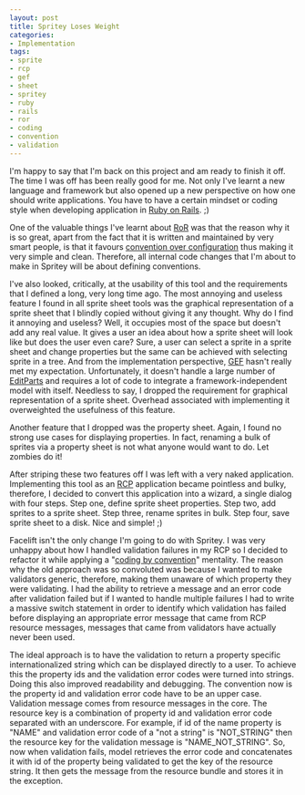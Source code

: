 ```yaml
---
layout: post
title: Spritey Loses Weight
categories:
- Implementation
tags:
- sprite
- rcp
- gef
- sheet
- spritey
- ruby
- rails
- ror
- coding
- convention
- validation
---
```


I'm happy to say that I'm back on this project and am ready to finish it off. The time I was off has been really good for me. Not only I've learnt a new language and framework but also opened up a new perspective on how one should write applications. You have to have a certain mindset or coding style when developing application in <a href="http://rubyonrails.org" target="_blank">Ruby on Rails</a>. ;)

One of the valuable things I've learnt about <a href="http://rubyonrails.org" target="_blank">RoR</a> was that the reason why it is so great, apart from the fact that it is written and maintained by very smart people, is that it favours <a href="http://en.wikipedia.org/wiki/Convention_over_configuration" target="_blank">convention over configuration</a> thus making it very simple and clean. Therefore, all internal code changes that I'm about to make in Spritey will be about defining conventions.

I've also looked, critically, at the usability of this tool and the requirements that I defined a long, very long time ago. The most annoying and useless feature I found in all sprite sheet tools was the graphical representation of a sprite sheet that I blindly copied without giving it any thought. Why do I find it annoying and useless? Well, it occupies most of the space but doesn't add any real value. It gives a user an idea about how a sprite sheet will look like but does the user even care? Sure, a user can select a sprite in a sprite sheet and change properties but the same can be achieved with selecting sprite in a tree. And from the implementation perspective, <a href="http://www.eclipse.org/gef" target="_blank">GEF</a> hasn't really met my expectation. Unfortunately, it doesn't handle a large number of <a href="http://help.eclipse.org/galileo/index.jsp?topic=/org.eclipse.gef.doc.isv/reference/api/org/eclipse/gef/EditPart.html" target="_blank">EditParts</a> and requires a lot of code to integrate a framework-independent model with itself. Needless to say, I dropped the requirement for graphical representation of a sprite sheet. Overhead associated with implementing it overweighted the usefulness of this feature.

Another feature that I dropped was the property sheet. Again, I found no strong use cases for displaying properties. In fact, renaming a bulk of sprites via a property sheet is not what anyone would want to do. Let zombies do it!

After striping these two features off I was left with a very naked application. Implementing this tool as an <a href="http://en.wikipedia.org/wiki/Rich_Client_Platform" target="_blank">RCP</a> application became pointless and bulky, therefore, I decided to convert this application into a wizard, a single dialog with four steps. Step one, define sprite sheet properties. Step two, add sprites to a sprite sheet. Step three, rename sprites in bulk. Step four, save sprite sheet to a disk. Nice and simple! ;)

Facelift isn't the only change I'm going to do with Spritey. I was very unhappy about how I handled validation failures in my RCP so I decided to refactor it while applying a "<a href="http://en.wikipedia.org/wiki/Convention_over_configuration" target="_blank">coding by convention</a>" mentality. The reason why the old approach was so convoluted was because I wanted to make validators generic, therefore, making them unaware of which property they were validating. I had the ability to retrieve a message and an error code after validation failed but if I wanted to handle multiple failures I had to write a massive switch statement in order to identify which  validation has failed before displaying an appropriate error message that came from RCP resource messages, messages that came from validators have actually never been used.

The ideal approach is to have the validation to return a property specific internationalized string which can be displayed directly to a user. To achieve this the property ids and the validation error codes were turned into strings. Doing this also improved readability and debugging. The convention now is the property id and validation error code have to be an upper case. Validation message comes from resource messages in the core. The resource key is a combination of property id and validation error code separated with an underscore. For example, if id of the name property is "NAME" and validation error code of a "not a string" is "NOT_STRING" then the resource key for the validation message is "NAME_NOT_STRING". So, now when validation fails, model retrieves the error code and concatenates it with id of the property being validated to get the key of the resource string. It then gets the message from the resource bundle and stores it in the exception.
